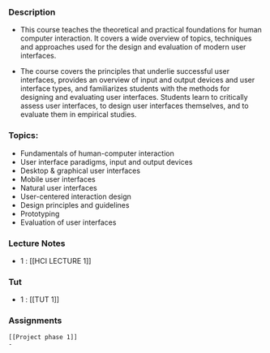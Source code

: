 ### Description

- This course teaches the theoretical and practical foundations for human computer interaction. It covers a wide overview of topics, techniques and approaches used for the design and evaluation of modern user interfaces.

- The course covers the principles that underlie successful user interfaces, provides an overview of input and output devices and user interface types, and familiarizes students with the methods for designing and evaluating user interfaces. Students learn to critically assess user interfaces, to design user interfaces themselves, and to evaluate them in empirical studies.

### Topics:

- Fundamentals of human-computer interaction
- User interface paradigms, input and output devices
- Desktop & graphical user interfaces
- Mobile user interfaces
- Natural user interfaces
- User-centered interaction design
- Design principles and guidelines
- Prototyping
- Evaluation of user interfaces


### Lecture Notes

- 1 : [[HCI LECTURE 1]]
### Tut
- 1 : [[TUT 1]] 
### Assignments
	[[Project phase 1]] 
	- 